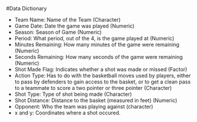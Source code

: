 #Data Dictionary

* Team Name: Name of the Team (Character)
* Game Date: Date the game was played (Numeric)
* Season: Season of Game (Numeric)
* Period: What period, out of the 4, is the game played at (Numeric)
* Minutes Remaining: How many minutes of the game were remaining (Numeric)
* Seconds Remaining: How many seconds of the game were remaining (Numeric)
* Shot Made Flag: Indicates whether a shot was made or missed (Factor)
* Action Type:  Has to do with the basketball moves used by players, either to pass by defenders to gain access to the basket, or to get a clean pass to a teammate to score a two pointer or three pointer (Character)
* Shot Type: Type of shot being made (Character)
* Shot Distance: Distance to the basket (measured in feet) (Numeric)
* Opponent: Who the team was playing against (character)
* x and y: Coordinates where a shot occured.
